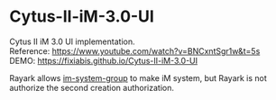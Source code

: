 # Cytus-II-iM-3.0-UI

Cytus II iM 3.0 UI implementation.  
Reference: https://www.youtube.com/watch?v=BNCxntSgr1w&t=5s  
DEMO: https://fixiabis.github.io/Cytus-II-iM-3.0-UI  

Rayark allows [im-system-group](https://github.com/im-system-group) to make iM system, but Rayark is not authorize the second creation authorization.  
